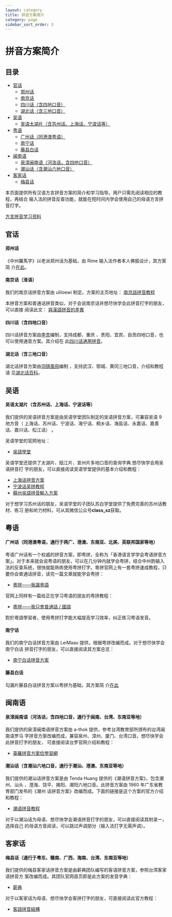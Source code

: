```yaml
---
layout: category
title: 拼音方案简介
category: page
sidebar_sort_order: 3
---
```


# 拼音方案简介

## 目录

- [官话](#官话)
  - [郑州话](#郑州话)
  - [南京话](#南京话淮语)
  - [四川话（含四地口音）](#四川话（含四地口音）)
  - [湖北话（含三地口音）](#湖北话（含三地口音）)
- [吴语](#吴语)
  - [吴语太湖片（含苏州话、上海话、宁波话等）](#吴语太湖片含苏州话上海话宁波话等)
- [粤语](#粤语)
  - [广州话（同港澳粤语）](#广州话同港澳粤语通行于两广港澳东南亚北美英联邦国家等地)
  - [南宁话](#南宁话)
  - [藤县白话](#藤县白话)
- [闽南语](#闽南语)
  - [泉漳闽南语（河洛话，含四地口音）](#泉漳闽南语河洛话含四地口音通行于闽南台湾东南亚等地)
  - [潮汕话（含潮汕六地口音）](#潮汕话含潮汕六地口音通行于潮汕港澳东南亚等地)
- [客家话](#客家话)
  - [梅县话](#梅县话通行于粤东赣南广西海南台湾东南亚等地)

本页面提供所有汉语方言拼音方案的简介和学习指导。用户只需先阅读相应的教程，再结合
输入法的拼音反查功能，就能在短时间内学会使用自己的母语方言拼音打字。

[方言拼音学习资料](https://share.weiyun.com/5BqauQb)

## 官话

#### 郑州话

《中州羅馬字》以老派郑州话为基础，由 Rime 输入法作者本人佛振设计，其方案简
介[在此](https://github.com/HesperusArcher/zhung/blob/master/Introduction.md)。

#### 南京话（淮语）

我们的南京话拼音方案由 uliloewi 制定。方案的主页地址：
[南京話拼音教程](https://uliloewi.github.io/LangJinPinIn/CiwnIwn)

本拼音方案和普通话拼音类似，对于会说南京话并想尽快学会此拼音打字的朋友，可以直接
阅读此文：
[與漢語拼音的差異](https://uliloewi.github.io/LangJinPinIn/LinIwnChaI)

#### 四川话（含四地口音）

四川话拼音方案由[李柰](https://www.zhihu.com/people/papnas)编制，支持成都、重庆
、贵阳、宜宾、自贡四地口音，也可以使用通音方案。其介绍在
此[四川话通用拼音](https://zhuanlan.zhihu.com/p/34562639)。

#### 湖北话（含三地口音）

湖北话拼音方案由[羽隨風飛](https://www.zhihu.com/people/yu-sui-feng-fei-81)编制
，支持武汉、鄂城、黄冈三地口音，介绍和教程请
见[湖北话百科](https://github.com/yuxifongfei/hubehua/wiki)。

## 吴语

#### 吴语太湖片（含苏州话、上海话、宁波话等）

我们提供的吴语拼音方案是由吴语学堂团队制定的吴语拼音方案，可兼容吴语 9 地方音（
上海话、苏州话、宁波话、海宁话、桐乡话、海盐话、永嘉话、嘉善话、嘉兴话、松江话）
。

吴语学堂的官网地址：

- [吳語學堂](https://www.wugniu.com/)

吴语学堂还提供了太湖片、瓯江片、宣州片多地口音的查询字典.想尽快学会用吴语拼音打
字的朋友，可以直接阅读吴语学堂提供的基本介绍和教程：

- [上海话拼音方案](https://www.wugniu.com/yinxi/shanghai)
- [宁波话吴拼教程](https://shinzoqchiuq.github.io/gninpou-tutorial/)
- [蘇州吳語拼音輸入方案](https://github.com/NGLI/rime-wugniu_soutseu)

对于想学习苏州话的朋友，吴语学堂的子团队苏白学堂提供了免费完善的苏州话教材、练习
册和听力材料，可从其微信公众号**class_sz**获取。

## 粤语

#### 广州话（同港澳粤语，通行于两广、港澳、东南亚、北美、英联邦国家等地）

粤语广州话有一个权威的拼音方案，即粤拼，全称为「香港语言学学会粤语拼音方案」。对于本来就会说粤语的朋友，可以在几分钟内就学会粤拼，结合中州韵输入法的反查系统，很快就能熟练使用粤拼打字。粵拼官网上有一套粤拼速成教程，只要你会普通话拼音，读完一篇文章就能学会粤拼：

- [粵拼——我識粵語](https://www.jyutping.org/docs/cantonese/)

官网上同样有一篇给正在学习粤语的朋友的粤拼教程：

- [粵拼——我只會普通話 / 國語](https://www.jyutping.org/zh-cmn-hant/docs/mandarin/)

對於粵語學習者，使用粤拼打字能大幅提高学习效率，纠正练习粤语发音。

#### 南宁话

我们的南宁白话拼音方案由 LeiMaau 提供，根据粤拼改编而成。对于想尽快学会南宁白话
拼音打字的朋友，可以直接阅读其方案总览：

- [南宁白话拼音方案](https://leimaau.github.io/book/PHONETICIZE.html)

#### 藤县白话

勾漏片藤县白话拼音方案以粤拼为基础，其方案简
介[在此](https://github.com/cryptogun/gaulau_jyutping)

## 闽南语

#### 泉漳闽南语（河洛话，含四地口音，通行于闽南、台湾、东南亚等地）

我们提供的泉漳闽南语拼音方案由 a-thok 提供，参考台湾教育部所颁布的台湾闽南语罗马
字拼音方案改编而成，兼容泉州、漳州、厦门、台湾口音。想尽快学会此拼音打字的朋友，
可直接阅读台罗官网介绍和教程：

- [臺羅拼音方案佮學習網](http://www.ntcu.edu.tw/tailo/sound.htm)

#### 潮汕话（含潮汕六地口音，通行于潮汕、港澳、东南亚等地）

我们提供的潮汕话拼音方案是由 Tenda Huang 提供的《潮语拼音方案》，包含潮州、汕头
、澄海、饶平、揭阳、潮阳六地口音。此拼音方案由 1960 年广东省教育部门发布的《潮州
话拼音方案》改编而成。下面的链接是这个方案的官方介绍和教程：

- [潮语拼音教程](https://kahaani.github.io/gatian/index.html)

对于以潮汕话为母语、想尽快学会潮语拼音打字的朋友，可以直接阅读其附录一，选择自己
的母语方音阅读，可以跳过声调部分（输入法打字无需声调）。

## 客家话

#### 梅县话（通行于粤东、赣南、广西、海南、台湾、东南亚等地）

我们提供的梅县客家话拼音方案是由薪典团队编写的客语拼音方案，参照台湾客家语拼音方
案改编而成。其团队官网首页即是此方案的发音字典：

- [薪典](http://syndict.com/)

对于以客家话为母语、想尽快学会客拼打字的朋友，可直接阅读此官方教程：

- [客語拼音結構](http://syndict.com/hakka/tutorial/1.8.htm)
